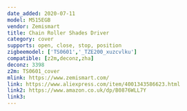 ```yaml
---
date_added: 2020-07-11
model: M515EGB
vendor: Zemismart
title: Chain Roller Shades Driver
category: cover
supports: open, close, stop, position
zigbeemodel: ['TS0601','_TZE200_xuzcvlku']
compatible: [z2m,deconz,zha]
deconz: 3398
z2m: TS0601_cover
mlink: https://www.zemismart.com/
link: https://www.aliexpress.com/item/4001343586623.html
link2: https://www.amazon.co.uk/dp/B0876WLL7Y
link3: 
---
```

